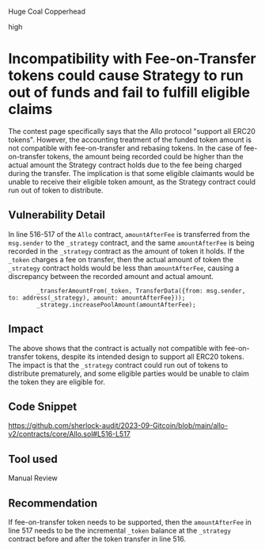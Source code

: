 Huge Coal Copperhead

high

# Incompatibility with Fee-on-Transfer tokens could cause Strategy to run out of funds and fail to fulfill eligible claims

The contest page specifically says that the Allo protocol "support all ERC20 tokens". However, the accounting treatment of the funded token amount is not compatible with fee-on-transfer and rebasing tokens. In the case of fee-on-transfer tokens, the amount being recorded could be higher than the actual amount the Strategy contract holds due to the fee being charged during the transfer. The implication is that some eligible claimants would be unable to receive their eligible token amount, as the Strategy contract could run out of token to distribute. 

## Vulnerability Detail

In line 516-517 of the `Allo` contract, `amountAfterFee` is transferred from the `msg.sender` to the `_strategy` contract, and the same `amountAfterFee` is being recorded in the `_strategy` contract as the amount of token it holds. If the `_token` charges a fee on transfer, then the actual amount of token the `_strategy` contract holds would be less than `amountAfterFee`, causing a discrepancy between the recorded amount and actual amount. 

```
        _transferAmountFrom(_token, TransferData({from: msg.sender, to: address(_strategy), amount: amountAfterFee}));
        _strategy.increasePoolAmount(amountAfterFee);
```


## Impact

The above shows that the contract is actually not compatible with fee-on-transfer tokens, despite its intended design to support all ERC20 tokens. The impact is that the `_strategy` contract could run out of tokens to distribute prematurely, and some eligible parties would be unable to claim the token they are eligible for. 

## Code Snippet

https://github.com/sherlock-audit/2023-09-Gitcoin/blob/main/allo-v2/contracts/core/Allo.sol#L516-L517

## Tool used

Manual Review

## Recommendation

If fee-on-transfer token needs to be supported, then the `amountAfterFee` in line 517 needs to be the incremental `_token` balance at the `_strategy` contract before and after the token transfer in line 516. 